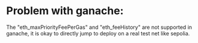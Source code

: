 # Problem with ganache:

The "eth_maxPriorityFeePerGas" and "eth_feeHistory" are not supported in ganache, it is okay to directly jump to deploy on a real test net like sepolia.